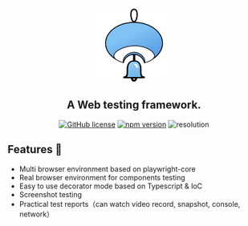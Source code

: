 <div align="center">
  <img
    height="150"
    width="150"
    alt="xbell"
    src="https://raw.githubusercontent.com/x-bell/xbell-assets/main/logo/xbell-logo.svg"
  />
<h2>A Web testing framework.</h2>

[![GitHub license](https://img.shields.io/badge/license-MIT-blue.svg)](https://github.com/x-bell/xbell/blob/main/LICENSE)
[![npm version](https://img.shields.io/npm/v/xbell.svg?color=73a5e9)](https://www.npmjs.com/package/xbell)
![resolution](https://isitmaintained.com/badge/resolution/x-bell/xbell.svg?style=for-the-badge)
</div>


## Features 🎐
- Multi browser environment based on playwright-core
- Real browser environment for components testing
- Easy to use decorator mode based on Typescript & IoC
- Screenshot testing
- Practical test reports（can watch video record, snapshot, console, network）